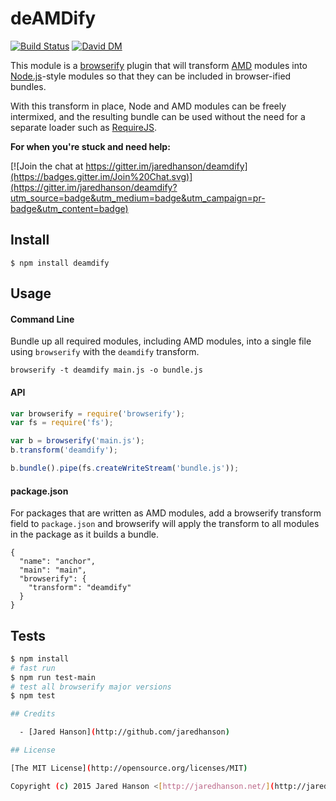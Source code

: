 # deAMDify

[![Build Status](https://secure.travis-ci.org/jaredhanson/deamdify.png)](http://travis-ci.org/jaredhanson/deamdify) [![David DM](https://david-dm.org/jaredhanson/deamdify.png)](http://david-dm.org/jaredhanson/deamdify)


This module is a [browserify](http://browserify.org/) plugin that will transform
[AMD](https://github.com/amdjs) modules into [Node.js](http://nodejs.org/)-style
modules so that they can be included in browser-ified bundles.

With this transform in place, Node and AMD modules can be freely intermixed, and
the resulting bundle can be used without the need for a separate loader such as
[RequireJS](http://requirejs.org/).

**For when you're stuck and need help:**

[![Join the chat at https://gitter.im/jaredhanson/deamdify](https://badges.gitter.im/Join%20Chat.svg)](https://gitter.im/jaredhanson/deamdify?utm_source=badge&utm_medium=badge&utm_campaign=pr-badge&utm_content=badge)

## Install

    $ npm install deamdify

## Usage

#### Command Line

Bundle up all required modules, including AMD modules, into a single file
using `browserify` with the `deamdify` transform.

    browserify -t deamdify main.js -o bundle.js

#### API

```javascript
var browserify = require('browserify');
var fs = require('fs');

var b = browserify('main.js');
b.transform('deamdify');

b.bundle().pipe(fs.createWriteStream('bundle.js'));
```

#### package.json

For packages that are written as AMD modules, add a browserify transform field
to `package.json` and browserify will apply the transform to all modules in the
package as it builds a bundle.

```
{
  "name": "anchor",
  "main": "main",
  "browserify": {
    "transform": "deamdify"
  }
}
```

## Tests

```sh
$ npm install
# fast run
$ npm run test-main
# test all browserify major versions
$ npm test

## Credits

  - [Jared Hanson](http://github.com/jaredhanson)

## License

[The MIT License](http://opensource.org/licenses/MIT)

Copyright (c) 2015 Jared Hanson <[http://jaredhanson.net/](http://jaredhanson.net/)>
